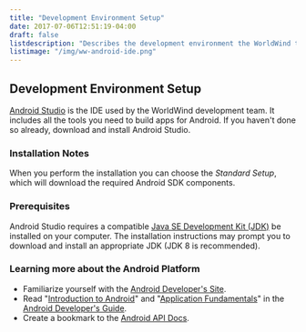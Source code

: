 ```yaml
---
title: "Development Environment Setup"
date: 2017-07-06T12:51:19-04:00
draft: false
listdescription: "Describes the development environment the WorldWind team uses to work on WorldWind Android."
listimage: "/img/ww-android-ide.png"
---
```


## Development Environment Setup

[Android Studio](https://developer.android.com/studio/index.html) is the IDE used by the WorldWind development team. It includes all the tools you need to build apps for Android. If you haven't done so already, download and install Android Studio.

### Installation Notes
When you perform the installation you can choose the *Standard Setup*, which will download the required Android SDK components.
### Prerequisites
Android Studio requires a compatible [Java SE Development Kit (JDK)](http://www.oracle.com/technetwork/java/javase/downloads/index.html) be installed on your computer. The installation instructions may prompt you to download and install an appropriate JDK (JDK 8 is recommended).
### Learning more about the Android Platform
- Familiarize yourself with the [Android Developer's Site](http://developer.android.com/).
- Read "[Introduction to Android](https://developer.android.com/guide/index.html)" and "[Application Fundamentals](https://developer.android.com/guide/components/fundamentals.html)" in the [Android Developer's Guide](http://developer.android.com/guide/).
- Create a bookmark to the [Android API Docs](http://developer.android.com/reference/packages.html).